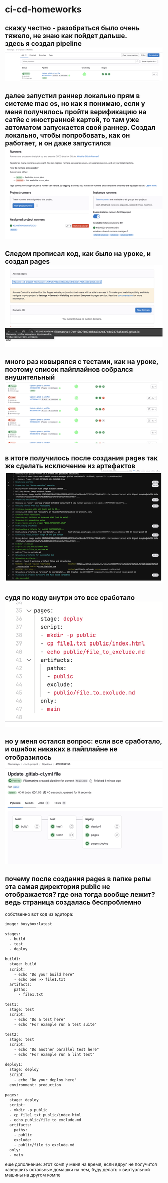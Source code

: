 # ci-cd-homeworks
скажу честно - разобраться было очень тяжело, не знаю как пойдет дальше.\
здесь я создал pipeline  
![Pipelines](images/Pipelines.png)
---
далее запустил раннер локально прям в системе mac os, но как я понимаю, если у меня получилось пройти верификацию на сатйе с иностранной картой, то там уже автоматом запускается свой раннер. Создал локально, чтобы попробовать, как он работает, и он даже запустился  
![Runners](images/Runners.png)  
---
Следом прописал код, как было на уроке, и создал pages  
![Pages](images/Pages.png)  
![browser](images/Page_in_browser.png)
---
много раз ковырялся с тестами, как на уроке, поэтому список пайплайнов собрался внушительный  
![all](images/all_pipelines.png)  
---
в итоге получилось после создания pages так же сделать исключение из артефактов  
![code](images/code_in_pages.png)  
---
судя по коду внутри это все сработало  
![exclude](images/exclude.png)  
---
но у меня остался вопрос: если все сработало, и ошибок никаких в пайплайне не отобразилось  
![final](images/final_works_pipeline.png)  
---
почему после создания pages в папке репы эта самая директория public не отображается? где она тогда вообще лежит? ведь страница создалась беспроблемно  
---
собственно вот код из эдитора:  
```
image: busybox:latest

stages:
  - build
  - test
  - deploy

build1:
  stage: build
  script:
    - echo "Do your build here"
    - echo one >> file1.txt
  artifacts:
    paths:
      - file1.txt

test1:
  stage: test
  script:
    - echo "Do a test here"
    - echo "For example run a test suite"

test2:
  stage: test
  script:
    - echo "Do another parallel test here"
    - echo "For example run a lint test"

deploy1:
  stage: deploy
  script:
    - echo "Do your deploy here"
  environment: production

pages:
  stage: deploy
  script:
  - mkdir -p public
  - cp file1.txt public/index.html
  - echo public/file_to_exclude.md
  artifacts:
    paths:
    - public
    exclude:
    - public/file_to_exclude.md
  only:
  - main
``` 
еще дополнение: этот комп у меня на время, если вдруг не получится завершить остальные домашки на нем, буду делать с виртуальной машины на другом компе